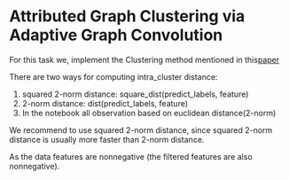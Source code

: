 # Attributed Graph Clustering via Adaptive Graph Convolution

For this task we, implement the Clustering method mentioned in this[paper](https://arxiv.org/pdf/1906.01210)

There are two ways for computing intra_cluster distance:
1) squared 2-norm distance: square_dist(predict_labels, feature)
2) 2-norm distance: dist(predict_labels, feature)
3) In the notebook all observation based on euclidean distance(2-norm) 

We recommend to use squared 2-norm distance, since squared 2-norm distance is usually more faster than 2-norm distance.

As the data features are nonnegative (the filtered features are also nonnegative).

